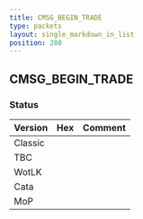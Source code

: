 ```yaml
---
title: CMSG_BEGIN_TRADE
type: packets
layout: single_markdown_in_list
position: 280
---
```


## CMSG_BEGIN_TRADE

### Status

Version    | Hex        | Comment
---------- | ---------- | ---------- 
Classic    |            |
TBC        |            |
WotLK      |            |
Cata       |            |
MoP        |            |